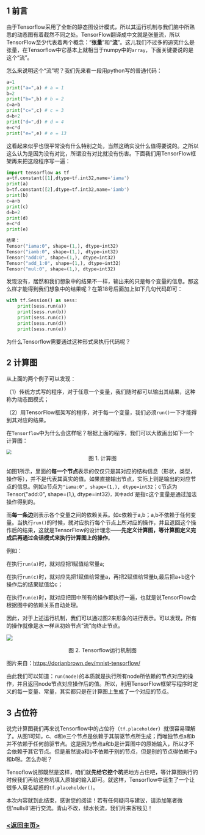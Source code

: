 ## 1 前言

由于Tensorflow采用了全新的静态图设计模式，所以其运行机制与我们脑中所熟悉的动态图有着截然不同之处。TensorFlow翻译成中文就是张量流，所以TensorFlow至少代表着两个概念：“**张量**”和“**流**”。这儿我们不过多的追究什么是张量，在Tensorflow中它基本上就相当于numpy中的`array`，下面关键要说的是这个“流”。

怎么来说明这个“流”呢？我们先来看一段用python写的普通代码：

```python
a=1
print("a=",a) # a = 1
b=2
print("b=",b) # b = 2
c=a+b
print("c=",c) # c = 3
d=b+2
print("d=",d) # d = 4
e=c*d
print("e=",e) # e = 13
```

这看起来似乎也很平常没有什么特别之处，当然这确实没什么值得要说的。之所以这么认为是因为没有对比，所谓没有对比就没有伤害。下面我们用TensorFlow框架再来把这段程序写一遍：

```python
import tensorflow as tf
a=tf.constant([1],dtype=tf.int32,name='iama')
print(a)
b=tf.constant([2],dtype=tf.int32,name='iamb')
print(b)
c=a+b
print(c)
d=b+2
print(d)
e=c*d
print(e)

结果：
Tensor("iama:0", shape=(1,), dtype=int32)
Tensor("iamb:0", shape=(1,), dtype=int32)
Tensor("add:0", shape=(1,), dtype=int32)
Tensor("add_1:0", shape=(1,), dtype=int32)
Tensor("mul:0", shape=(1,), dtype=int32)
```

发现没有，居然和我们想象中的结果不一样，输出来的只是每个变量的信息。那这么样才能得到我们想象中的结果呢？在第18号后面加上如下几句代码即可：

```python
with tf.Session() as sess:
    print(sess.run(a))
    print(sess.run(b))
    print(sess.run(c))
    print(sess.run(d))
    print(sess.run(e))
```

为什么Tensorflow需要通过这种形式来执行代码呢？

## 2 计算图

从上面的两个例子可以发现：

（1）传统方式写的程序，对于任意一个变量，我们随时都可以输出其结果，这种称为动态图模式；

（2）用TensorFlow框架写的程序，对于每一个变量，我们必须`run()`一下才能得到其对应的结果。

在`Tensorflow`中为什么会这样呢？根据上面的程序，我们可以大致画出如下一个计算图：

<img src="https://moonhotel.oss-cn-shanghai.aliyuncs.com/images/000139.png" style="zoom:80%;" />

<center>
    图 1. 计算图
</center>



如图1所示，里面的**每一个节点**表示的仅仅只是其对应的结构信息（形状，类型，操作等），并不是代表其真实的值。如果直接输出节点，实际上则是输出的对应节点的信息。例如a节点为`"iama:0", shape=(1,), dtype=int32`；c节点为Tensor("add:0", shape=(1,), dtype=int32)`，其中`add`是指c这个变量是通过加法操作得到的。

而**每一条边**则表示各个变量之间的依赖关系。如c依赖于a,b；a,b不依赖于任何变量。当执行`run()`的时候，就对应执行每个节点上所对应的操作，并且返回这个操作后的结果，这就是TensorFlow的设计理念——**先定义计算图，等计算图定义完成后再通过会话模式来执行计算图上的操作**。

例如：

在执行`run(a)`时，就对应把1赋值给常量a;

在执行`run(c)`时，就对应先把1赋值给常量a，再把2赋值给常量b,最后把a+b这个操作后的结果赋值给c；

在执行`run(e)`时，就对应把图中所有的操作都执行一遍，也就是说TensorFlow会根据图中的依赖关系自动处理。

因此，对于上述运行机制，我们可以通过图2来形象的进行表示。可以发现，所有的操作就像是水一样从初始节点“流”向终止节点。

![](https://moonhotel.oss-cn-shanghai.aliyuncs.com/images/000140.gif)

<center>
    图 2. Tensorflow运行机制图
</center>



图片来自：https://dorianbrown.dev/mnist-tensorflow/

由此我们可以知道：`run(node)`的本质就是执行所有node所依赖的节点对应的操作，并且返回node节点对应操作后的值。所以，利用TensorFlow框架写程序时定义的每一变量、常量，其实都只是在计算图上生成了一个对应的节点。

## 3 占位符

说完计算图我们再来说Tensorflow中的占位符（`tf.placeholder`）就很容易理解了。从图1可知，c、d和e三个节点是依赖于其前驱节点所生成；而唯独节点a和b并不依赖于任何前驱节点。这是因为节点a和b是计算图中的原始输入，所以才不会依赖于其它节点。但是虽然说a和b不依赖于别的节点，但是别的节点得依赖于a和b呀。怎么办呢？

Tensoflow说那既然是这样，咱们就**先给它挖个坑**把地方占住吧，等计算图执行的时候我们再给这些坑填入原始的输入即可。就这样，Tensorflow中诞生了一个让很多人莫名疑惑的`tf.placeholder()`。

本次内容就到此结束，感谢您的阅读！若有任何疑问与建议，请添加笔者微信'nulls8'进行交流。青山不改，绿水长流，我们月来客栈见！



### [<返回主页>](../README.md)